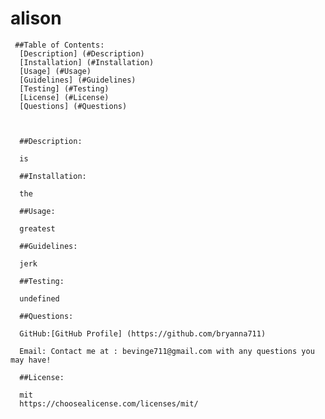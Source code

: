 # alison 
      
     ##Table of Contents:
      [Description] (#Description)
      [Installation] (#Installation)
      [Usage] (#Usage)
      [Guidelines] (#Guidelines)
      [Testing] (#Testing)
      [License] (#License)
      [Questions] (#Questions) 
      
      
   
      ##Description:

      is 

      ##Installation:

      the 

      ##Usage:

      greatest

      ##Guidelines:

      jerk

      ##Testing:

      undefined

      ##Questions: 

      GitHub:[GitHub Profile] (https://github.com/bryanna711)

      Email: Contact me at : bevinge711@gmail.com with any questions you may have!

      ##License:

      mit
      https://choosealicense.com/licenses/mit/

      
   